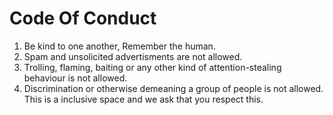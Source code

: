 # Code Of Conduct

1. Be kind to one another, Remember the human.
2. Spam and unsolicited advertisments are not allowed.
3. Trolling, flaming, baiting or any other kind of attention-stealing behaviour is not allowed.
4. Discrimination or otherwise demeaning a group of people is not allowed. This is a inclusive space and we ask that you respect this.
